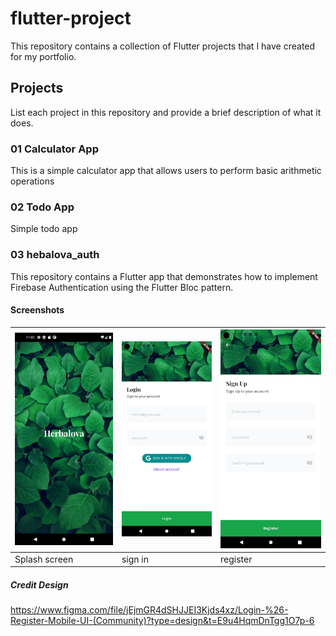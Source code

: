 # flutter-project

This repository contains a collection of Flutter projects that I have created for my portfolio.

## Projects

List each project in this repository and provide a brief description of what it does.

### 01 Calculator App
This is a simple calculator app that allows users to perform basic arithmetic operations

### 02 Todo App
Simple todo app


### 03 hebalova_auth
This repository contains a Flutter app that demonstrates how to implement Firebase Authentication using the Flutter Bloc pattern.

#### Screenshots
| ![Screenshot 1](https://github.com/agpprastyo/flutter-project/blob/main/screenshots/herbalova/Screenshot_1693018846.png?raw=true) | ![Screenshot 2](https://github.com/agpprastyo/flutter-project/blob/main/screenshots/herbalova/Screenshot_1693019080.png?raw=true) | ![Screenshot 3](https://github.com/agpprastyo/flutter-project/blob/main/screenshots/herbalova/Screenshot_1693019085.png?raw=true) |
| --- | --- | --- |
| Splash screen | sign in | register |

##### Credit Design
https://www.figma.com/file/jEjmGR4dSHJJEI3Kjds4xz/Login-%26-Register-Mobile-UI-(Community)?type=design&t=E9u4HqmDnTgg1O7p-6
